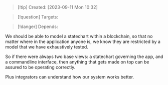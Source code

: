 
>[!tip] Created: [2023-09-11 Mon 10:32]

>[!question] Targets: 

>[!danger] Depends: 

We should be able to model a statechart within a blockchain, so that no matter where in the application anyone is, we know they are restricted by a model that we have exhaustively tested.

So if there were always two base views: a statechart governing the app, and a commandline interface, then anything that gets made on top can be assured to be operating correctly.

Plus integrators can understand how our system works better.